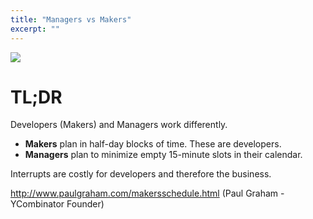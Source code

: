 ```yaml
---
title: "Managers vs Makers"
excerpt: ""
---
```

![](/assets/e5ae645-paul_graham.png)
# TL;DR

Developers (Makers) and Managers work differently.
* **Makers** plan in half-day blocks of time. These are developers.
* **Managers** plan to minimize empty 15-minute slots in their calendar.

Interrupts are costly for developers and therefore the business.

http://www.paulgraham.com/makersschedule.html
 (Paul Graham - YCombinator Founder)
